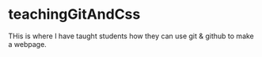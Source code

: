 # teachingGitAndCss
THis is where I have taught students how they can use git & github to make a webpage.
